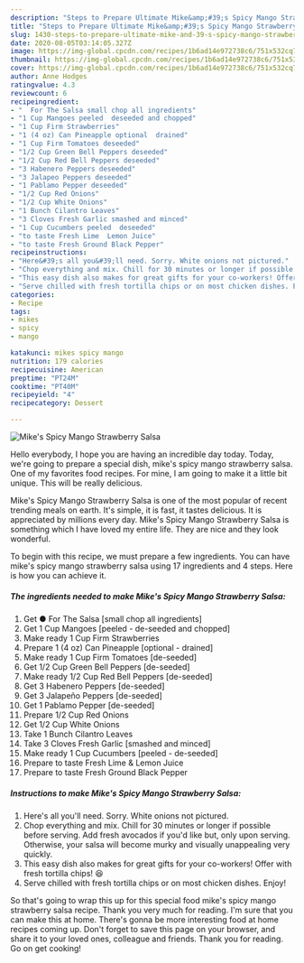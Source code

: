 ```yaml
---
description: "Steps to Prepare Ultimate Mike&amp;#39;s Spicy Mango Strawberry Salsa"
title: "Steps to Prepare Ultimate Mike&amp;#39;s Spicy Mango Strawberry Salsa"
slug: 1430-steps-to-prepare-ultimate-mike-and-39-s-spicy-mango-strawberry-salsa
date: 2020-08-05T03:14:05.327Z
image: https://img-global.cpcdn.com/recipes/1b6ad14e972738c6/751x532cq70/mikes-spicy-mango-strawberry-salsa-recipe-main-photo.jpg
thumbnail: https://img-global.cpcdn.com/recipes/1b6ad14e972738c6/751x532cq70/mikes-spicy-mango-strawberry-salsa-recipe-main-photo.jpg
cover: https://img-global.cpcdn.com/recipes/1b6ad14e972738c6/751x532cq70/mikes-spicy-mango-strawberry-salsa-recipe-main-photo.jpg
author: Anne Hodges
ratingvalue: 4.3
reviewcount: 6
recipeingredient:
- "  For The Salsa small chop all ingredients"
- "1 Cup Mangoes peeled  deseeded and chopped"
- "1 Cup Firm Strawberries"
- "1 (4 oz) Can Pineapple optional  drained"
- "1 Cup Firm Tomatoes deseeded"
- "1/2 Cup Green Bell Peppers deseeded"
- "1/2 Cup Red Bell Peppers deseeded"
- "3 Habenero Peppers deseeded"
- "3 Jalapeo Peppers deseeded"
- "1 Pablamo Pepper deseeded"
- "1/2 Cup Red Onions"
- "1/2 Cup White Onions"
- "1 Bunch Cilantro Leaves"
- "3 Cloves Fresh Garlic smashed and minced"
- "1 Cup Cucumbers peeled  deseeded"
- "to taste Fresh Lime  Lemon Juice"
- "to taste Fresh Ground Black Pepper"
recipeinstructions:
- "Here&#39;s all you&#39;ll need. Sorry. White onions not pictured."
- "Chop everything and mix. Chill for 30 minutes or longer if possible before serving. Add fresh avocados if you&#39;d like but, only upon serving. Otherwise, your salsa will become murky and visually unappealing very quickly."
- "This easy dish also makes for great gifts for your co-workers! Offer with fresh tortilla chips! 😆"
- "Serve chilled with fresh tortilla chips or on most chicken dishes. Enjoy!"
categories:
- Recipe
tags:
- mikes
- spicy
- mango

katakunci: mikes spicy mango 
nutrition: 179 calories
recipecuisine: American
preptime: "PT24M"
cooktime: "PT40M"
recipeyield: "4"
recipecategory: Dessert

---
```



![Mike&#39;s Spicy Mango Strawberry Salsa](https://img-global.cpcdn.com/recipes/1b6ad14e972738c6/751x532cq70/mikes-spicy-mango-strawberry-salsa-recipe-main-photo.jpg)

Hello everybody, I hope you are having an incredible day today. Today, we're going to prepare a special dish, mike&#39;s spicy mango strawberry salsa. One of my favorites food recipes. For mine, I am going to make it a little bit unique. This will be really delicious.

Mike&#39;s Spicy Mango Strawberry Salsa is one of the most popular of recent trending meals on earth. It's simple, it is fast, it tastes delicious. It is appreciated by millions every day. Mike&#39;s Spicy Mango Strawberry Salsa is something which I have loved my entire life. They are nice and they look wonderful.




To begin with this recipe, we must prepare a few ingredients. You can have mike&#39;s spicy mango strawberry salsa using 17 ingredients and 4 steps. Here is how you can achieve it.

<!--inarticleads1-->

##### The ingredients needed to make Mike&#39;s Spicy Mango Strawberry Salsa:

1. Get  ● For The Salsa [small chop all ingredients]
1. Get 1 Cup Mangoes [peeled - de-seeded and chopped]
1. Make ready 1 Cup Firm Strawberries
1. Prepare 1 (4 oz) Can Pineapple [optional - drained]
1. Make ready 1 Cup Firm Tomatoes [de-seeded]
1. Get 1/2 Cup Green Bell Peppers [de-seeded]
1. Make ready 1/2 Cup Red Bell Peppers [de-seeded]
1. Get 3 Habenero Peppers [de-seeded]
1. Get 3 Jalapeño Peppers [de-seeded]
1. Get 1 Pablamo Pepper [de-seeded]
1. Prepare 1/2 Cup Red Onions
1. Get 1/2 Cup White Onions
1. Take 1 Bunch Cilantro Leaves
1. Take 3 Cloves Fresh Garlic [smashed and minced]
1. Make ready 1 Cup Cucumbers [peeled - de-seeded]
1. Prepare to taste Fresh Lime &amp; Lemon Juice
1. Prepare to taste Fresh Ground Black Pepper




<!--inarticleads2-->

##### Instructions to make Mike&#39;s Spicy Mango Strawberry Salsa:

1. Here&#39;s all you&#39;ll need. Sorry. White onions not pictured.
1. Chop everything and mix. Chill for 30 minutes or longer if possible before serving. Add fresh avocados if you&#39;d like but, only upon serving. Otherwise, your salsa will become murky and visually unappealing very quickly.
1. This easy dish also makes for great gifts for your co-workers! Offer with fresh tortilla chips! 😆
1. Serve chilled with fresh tortilla chips or on most chicken dishes. Enjoy!




So that's going to wrap this up for this special food mike&#39;s spicy mango strawberry salsa recipe. Thank you very much for reading. I'm sure that you can make this at home. There's gonna be more interesting food at home recipes coming up. Don't forget to save this page on your browser, and share it to your loved ones, colleague and friends. Thank you for reading. Go on get cooking!
